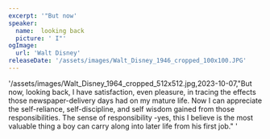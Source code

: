 ```yaml
---
excerpt: '"But now'
speaker:
  name:  looking back
  picture: ' I"'
ogImage:
  url: 'Walt Disney'
releaseDate: '/assets/images/Walt_Disney_1946_cropped_100x100.JPG'
---
```


'/assets/images/Walt_Disney_1964_cropped_512x512.jpg,2023-10-07,"But now, looking back, I have satisfaction, even pleasure, in tracing the effects those newspaper-delivery days had on my mature life. Now I can appreciate the self-reliance, self-discipline, and self wisdom gained from those responsibilities. The sense of responsibility -yes, this I believe is the most valuable thing a boy can carry along into later life from his first job."'
